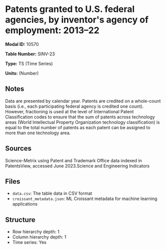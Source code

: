 # Patents granted to U.S. federal agencies, by inventor's agency of employment: 2013–22

**Modal ID:** 10570

**Table Number:** SINV-23

**Type:** TS (Time Series)

**Units:** (Number)

## Notes

Data are presented by calendar year. Patents are credited on a whole-count basis (i.e., each participating federal agency is credited one count). However, fractioning is used at the level of International Patent Classification codes to ensure that the sum of patents across technology areas (World Intellectual Property Organization technology classification) is equal to the total number of patents as each patent can be assigned to more than one technology area.

## Sources

Science-Metrix using Patent and Trademark Office data indexed in PatentsView, accessed June 2023.Science and Engineering Indicators

## Files

- `data.csv`: The table data in CSV format
- `croissant_metadata.json`: ML Croissant metadata for machine learning applications

## Structure

- Row hierarchy depth: 1
- Column hierarchy depth: 1
- Time series: Yes
